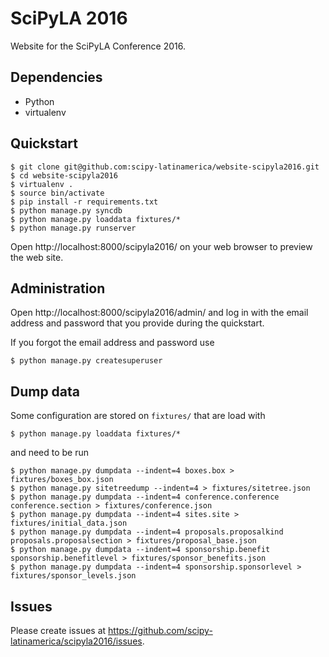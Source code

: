 # SciPyLA 2016

Website for the SciPyLA Conference 2016.

## Dependencies

-   Python
-   virtualenv

## Quickstart

~~~
$ git clone git@github.com:scipy-latinamerica/website-scipyla2016.git
$ cd website-scipyla2016
$ virtualenv .
$ source bin/activate
$ pip install -r requirements.txt
$ python manage.py syncdb
$ python manage.py loaddata fixtures/*
$ python manage.py runserver
~~~

Open http://localhost:8000/scipyla2016/ on your web browser
to preview the web site.

## Administration

Open http://localhost:8000/scipyla2016/admin/
and log in with the email address and password
that you provide during the quickstart.

If you forgot the email address and password
use

~~~
$ python manage.py createsuperuser
~~~

## Dump data

Some configuration are stored on `fixtures/`
that are load with

~~~
$ python manage.py loaddata fixtures/*
~~~

and need to be run

~~~
$ python manage.py dumpdata --indent=4 boxes.box > fixtures/boxes_box.json
$ python manage.py sitetreedump --indent=4 > fixtures/sitetree.json
$ python manage.py dumpdata --indent=4 conference.conference conference.section > fixtures/conference.json
$ python manage.py dumpdata --indent=4 sites.site > fixtures/initial_data.json
$ python manage.py dumpdata --indent=4 proposals.proposalkind proposals.proposalsection > fixtures/proposal_base.json
$ python manage.py dumpdata --indent=4 sponsorship.benefit sponsorship.benefitlevel > fixtures/sponsor_benefits.json
$ python manage.py dumpdata --indent=4 sponsorship.sponsorlevel > fixtures/sponsor_levels.json
~~~

## Issues

Please create issues at https://github.com/scipy-latinamerica/scipyla2016/issues.
